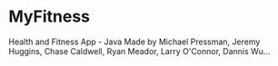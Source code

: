 # MyFitness
Health and Fitness App - Java
Made by Michael Pressman, Jeremy Huggins, Chase Caldwell, Ryan Meador, Larry O'Connor, Dannis Wu...
